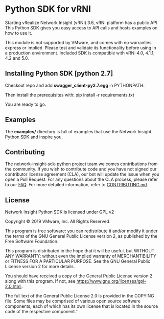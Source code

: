 # Python SDK for vRNI
Starting vRealize Network Insight (vRNI) 3.6, vRNI platform has a public API. This Python SDK gives you easy access to API calls and hosts examples on how to use it.

This module is not supported by VMware, and comes with no warranties express or implied. Please test and validate its functionality before using in a production environment.
Included SDK is compatible with vRNI 4.0, 4.1.1, 4.2 and 5.0.

## Installing Python SDK [python 2.7]
Checkout repo and add **swagger_client-py2.7.egg** in PYTHONPATH.

Then install the prerequisites with: pip install -r requirements.txt

You are ready to go.

## Examples
The **examples/** directory is full of examples that use the Network Insight Python SDK and inspire you.

## Contributing

The network-insight-sdk-python project team welcomes contributions from the community. If you wish to contribute code and you have not signed our contributor license agreement (CLA), our bot will update the issue when you open a Pull Request. For any questions about the CLA process, please refer to our [FAQ](https://cla.vmware.com/faq). For more detailed information, refer to [CONTRIBUTING.md](CONTRIBUTING.md).

## License
Network Insight Python SDK is licensed under GPL v2

Copyright © 2019 VMware, Inc. All Rights Reserved.

This program is free software: you can redistribute it and/or modify it under the terms of the GNU General Public License version 2, as published by the Free Software Foundation.

This program is distributed in the hope that it will be useful, but WITHOUT ANY WARRANTY; without even the implied warranty of MERCHANTIBILITY or FITNESS FOR A PARTICULAR PURPOSE. See the GNU General Public License version 2 for more details.

You should have received a copy of the General Public License version 2 along with this program. If not, see https://www.gnu.org/licenses/gpl-2.0.html.

The full text of the General Public License 2.0 is provided in the COPYING file. Some files may be comprised of various open source software components, each of which has its own license that is located in the source code of the respective component.”
